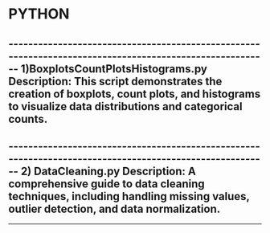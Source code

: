 # PYTHON

**--------------------------------------------------------------------------------------------------------
1)BoxplotsCountPlotsHistograms.py**
Description: This script demonstrates the creation of boxplots, count plots, and histograms to visualize data distributions and categorical counts.
--------------------------------------------------------------------------------------------------------

**--------------------------------------------------------------------------------------------------------**
**2) DataCleaning.py
Description: A comprehensive guide to data cleaning techniques, including handling missing values, outlier detection, and data normalization.**
--------------------------------------------------------------------------------------------------------

--------------------------------------------------------------------------------------------------------
